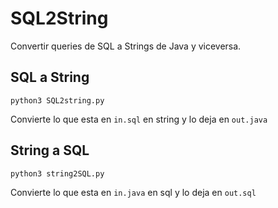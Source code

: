 # SQL2String

Convertir queries de SQL a Strings de Java y viceversa.

## SQL a String

```
python3 SQL2string.py
```
Convierte lo que esta en `in.sql` en string y lo deja en `out.java`

## String a SQL

```
python3 string2SQL.py
```
Convierte lo que esta en `in.java` en sql y lo deja en `out.sql`